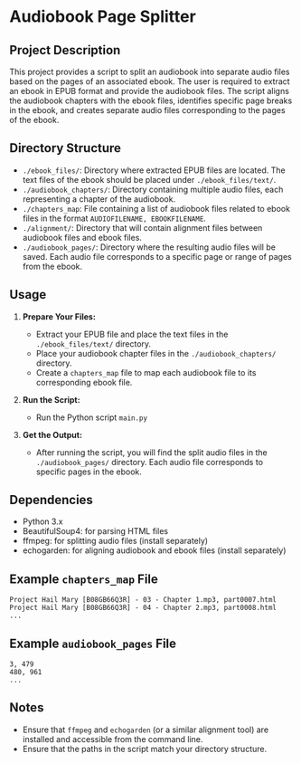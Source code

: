 # Audiobook Page Splitter

## Project Description

This project provides a script to split an audiobook into separate audio files based on the pages of an associated
ebook. The user is required to extract an ebook in EPUB format and provide the audiobook files. The script aligns the
audiobook chapters with the ebook files, identifies specific page breaks in the ebook, and creates separate audio files
corresponding to the pages of the ebook.

## Directory Structure

- `./ebook_files/`: Directory where extracted EPUB files are located. The text files of the ebook should be placed
  under `./ebook_files/text/`.
- `./audiobook_chapters/`: Directory containing multiple audio files, each representing a chapter of the audiobook.
- `./chapters_map`: File containing a list of audiobook files related to ebook files in the
  format `AUDIOFILENAME, EBOOKFILENAME`.
- `./alignment/`: Directory that will contain alignment files between audiobook files and ebook files.
- `./audiobook_pages/`: Directory where the resulting audio files will be saved. Each audio file corresponds to a
  specific page or range of pages from the ebook.

## Usage

1. **Prepare Your Files:**
    - Extract your EPUB file and place the text files in the `./ebook_files/text/` directory.
    - Place your audiobook chapter files in the `./audiobook_chapters/` directory.
    - Create a `chapters_map` file to map each audiobook file to its corresponding ebook file.

2. **Run the Script:**
    - Run the Python script `main.py`

3. **Get the Output:**
    - After running the script, you will find the split audio files in the `./audiobook_pages/` directory. Each audio
      file corresponds to specific pages in the ebook.

## Dependencies

- Python 3.x
- BeautifulSoup4: for parsing HTML files
- ffmpeg: for splitting audio files (install separately)
- echogarden: for aligning audiobook and ebook files (install separately)

## Example `chapters_map` File

```
Project Hail Mary [B08GB66Q3R] - 03 - Chapter 1.mp3, part0007.html
Project Hail Mary [B08GB66Q3R] - 04 - Chapter 2.mp3, part0008.html
...
```

## Example `audiobook_pages` File

```
3, 479
480, 961
...
```

## Notes

- Ensure that `ffmpeg` and `echogarden` (or a similar alignment tool) are installed and accessible from the command
  line.
- Ensure that the paths in the script match your directory structure.
